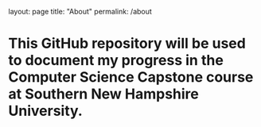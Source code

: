 layout: page
title: "About"
permalink: /about

# This GitHub repository will be used to document my progress in the Computer Science Capstone course at Southern New Hampshire University.
